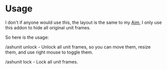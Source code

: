 Usage
===

I don't if anyone would use this, the layout is the same to my [Aim](https://www.curseforge.com/wow/addons/aim), I only use this addon to hide all original unit frames.

So here is the usage:

/ashunit unlock    - Unlock all unit frames, so you can move them, resize them, and use right mouse to toggle them.

/ashunit lock      - Lock all unit frames.